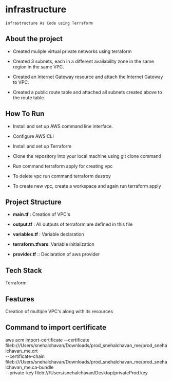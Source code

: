 # infrastructure

``Infrastructure As Code using Terraform``



## About the project

* Created muliple virtual private networks using terraform

* Created 3 subnets, each in a different availability zone in the same region in the same VPC.

* Created an Internet Gateway resource and attach the Internet Gateway to VPC.

* Created a public route table and attached all subnets created above to the route table.



## How To Run

* Install and set up AWS command line interface.

* Configure AWS CLI

* Install and set up Terraform

* Clone the repository into your local machine using git clone command

* Run command terraform apply for creating vpc

* To delete vpc run command terraform destroy

* To create new vpc, create a workspace and again run terraform apply

## Project Structure

* **main.tf** : Creation of VPC's

* **output.tf** : All outputs of terraform are defined in this file

* **variables.tf** : Variable declaration

* **terraform.tfvars**: Variable initialization

* **provider.tf** :: Declaration of aws provider


## Tech Stack

Terraform



## Features

Creation of multiple VPC's along with its resources

## Command to import certificate

aws acm import-certificate --certificate fileb:///Users/snehalchavan/Downloads/prod_snehalchavan_me/prod_snehalchavan_me.crt \
     --certificate-chain fileb:///Users/snehalchavan/Downloads/prod_snehalchavan_me/prod_snehalchavan_me.ca-bundle \
     --private-key fileb:///Users/snehalchavan/Desktop/privateProd.key